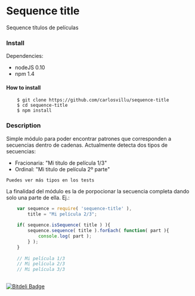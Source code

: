 Sequence title
=============

Sequence títulos de películas

### Install

Dependencies: 

* nodeJS 0.10
* npm 1.4

#### How to install

        $ git clone https://github.com/carlosvillu/sequence-title
        $ cd sequence-title
        $ npm install


### Description

Simple módulo para poder encontrar patrones que corresponden a secuencias dentro de cadenas. Actualmente detecta dos tipos de secuencias:

* Fracionaria: "Mi titulo de película 1/3"
* Ordinal: "Mi titulo de película 2º parte"

`Puedes ver más tipos en los tests`

La finalidad del módulo es la de porpocionar la secuencia completa dando solo una parte de ella.
Ej.:

```js
	var sequence = require( 'sequence-title' ),
		title = "Mi película 2/3";
	
	if( sequence.isSequence( title ) ){
		sequence.sequence( title ).forEach( function( part ){
			console.log( part );
		} );
	}
	
	// Mi película 1/3
	// Mi película 2/3
	// Mi película 3/3
	
```






[![Bitdeli Badge](https://d2weczhvl823v0.cloudfront.net/carlosvillu/sequence-title/trend.png)](https://bitdeli.com/free "Bitdeli Badge")

